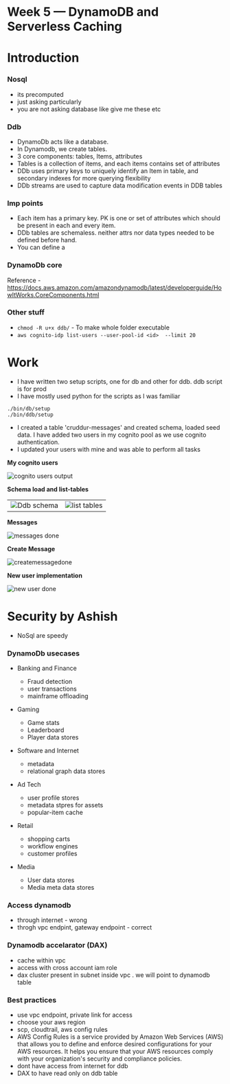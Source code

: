 # Week 5 — DynamoDB and Serverless Caching


# Introduction


### Nosql
- its precomputed
- just asking particularly
- you are not asking database like give me these etc

### Ddb
- DynamoDb acts like a database.
- In Dynamodb, we create tables.
- 3 core components: tables, Items, attributes
- Tables is a collection of items, and each items contains set of attributes
- DDb uses primary keys to uniquely identify an Item in table, and secondary indexes for more querying flexibility
- DDb streams are used to capture data modification events in DDB tables

### Imp points
- Each item has a primary key. PK is one or set of attributes which should be present in each and every item.
- DDb tables are schemaless. neither attrs nor data types needed to be defined before hand.
- You can define a

### DynamoDb core
Reference - https://docs.aws.amazon.com/amazondynamodb/latest/developerguide/HowItWorks.CoreComponents.html

### Other stuff
- `chmod -R u+x ddb/` - To make whole folder executable
- `aws cognito-idp list-users --user-pool-id <id>  --limit 20`


# Work

- I have written two setup scripts, one for db and other for ddb. ddb script is for prod
- I have mostly used python for the scripts as I was familiar

```
./bin/db/setup
./bin/ddb/setup
```

- I created a table 'cruddur-messages' and created schema, loaded seed data. I have added two users in my cognito pool as we use cognito authentication. 
- I updated your users with mine and was able to perform all tasks

**My cognito users**

![cognito users output](https://user-images.githubusercontent.com/116954249/228728108-ff410d6b-296c-4c5f-82ed-3d54350d2b2e.png)

**Schema load and list-tables**

<table>
  <tr>
    <td><img src="https://user-images.githubusercontent.com/116954249/228728602-a773476d-924c-4eb4-aef5-0f5469b72042.png" alt="Ddb schema"></td>
    <td><img src="https://user-images.githubusercontent.com/116954249/228728630-4bc2ec2f-7fb1-43d3-90ba-ec7311022736.png" alt="list tables"></td>
  </tr>
</table>

**Messages**

![messages done](https://user-images.githubusercontent.com/116954249/228728887-6dd54be8-1500-4520-a604-c264cdd90693.png)

**Create Message**

![createmessagedone](https://user-images.githubusercontent.com/116954249/228729046-795d9921-96ad-4680-a8ee-44fa07ba2179.png)


**New user implementation**

![new user done](https://user-images.githubusercontent.com/116954249/228729091-d4d7608a-d864-4346-b565-8011d9a27948.png)


# Security by Ashish

- NoSql are speedy

### DynamoDb usecases
- Banking and Finance
  - Fraud detection
  - user transactions
  - mainframe offloading

- Gaming
  - Game stats
  - Leaderboard
  - Player data stores

- Software and Internet
  - metadata
  - relational graph data stores

- Ad Tech
  - user profile stores
  - metadata stpres for assets
  - popular-item cache

- Retail
  - shopping carts
  - workflow engines
  - customer profiles

- Media 
  - User data stores
  - Media meta data stores

 
### Access dynamodb
- through internet - wrong
- throgh vpc endpint, gateway endpoint - correct

### Dynamodb accelarator (DAX)
- cache within vpc
- access with cross account iam role
- dax cluster present in subnet inside vpc . we will point to dynamodb table

### Best practices
- use vpc endpoint, private link for access
- choose your aws region
- scp, cloudtrail, aws config rules
- AWS Config Rules is a service provided by Amazon Web Services (AWS) that allows you to define and enforce desired configurations for your AWS resources. It helps you ensure that your AWS resources comply with your organization's security and compliance policies.
- dont have access from internet for ddb
- DAX to have read only on ddb table


